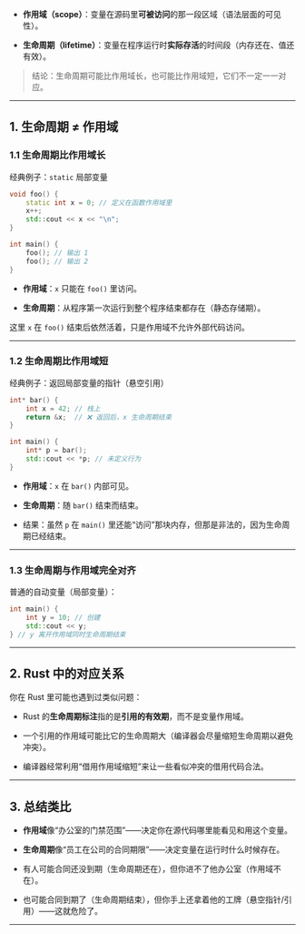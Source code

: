 -   **作用域（scope）**：变量在源码里**可被访问**的那一段区域（语法层面的可见性）。
    
-   **生命周期（lifetime）**：变量在程序运行时**实际存活**的时间段（内存还在、值还有效）。
    

> 结论：生命周期可能比作用域长，也可能比作用域短，它们不一定一一对应。

---

## 1\. **生命周期 ≠ 作用域**

### 1.1 生命周期比作用域长

经典例子：`static` 局部变量

```cpp
void foo() {
    static int x = 0; // 定义在函数作用域里
    x++;
    std::cout << x << "\n";
}

int main() {
    foo(); // 输出 1
    foo(); // 输出 2
}
```

-   **作用域**：`x` 只能在 `foo()` 里访问。
    
-   **生命周期**：从程序第一次运行到整个程序结束都存在（静态存储期）。
    

这里 `x` 在 `foo()` 结束后依然活着，只是作用域不允许外部代码访问。

---

### 1.2 生命周期比作用域短

经典例子：返回局部变量的指针（悬空引用）

```cpp
int* bar() {
    int x = 42; // 栈上
    return &x;  // ❌ 返回后，x 生命周期结束
}

int main() {
    int* p = bar();
    std::cout << *p; // 未定义行为
}
```

-   **作用域**：`x` 在 `bar()` 内部可见。
    
-   **生命周期**：随 `bar()` 结束而结束。
    
-   结果：虽然 `p` 在 `main()` 里还能“访问”那块内存，但那是非法的，因为生命周期已经结束。
    

---

### 1.3 生命周期与作用域完全对齐

普通的自动变量（局部变量）：

```cpp
int main() {
    int y = 10; // 创建
    std::cout << y;
} // y 离开作用域同时生命周期结束
```

---

## 2\. **Rust 中的对应关系**

你在 Rust 里可能也遇到过类似问题：

-   Rust 的**生命周期标注**指的是**引用的有效期**，而不是变量作用域。
    
-   一个引用的作用域可能比它的生命周期大（编译器会尽量缩短生命周期以避免冲突）。
    
-   编译器经常利用“借用作用域缩短”来让一些看似冲突的借用代码合法。
    

---

## 3\. 总结类比

-   **作用域**像“办公室的门禁范围”——决定你在源代码哪里能看见和用这个变量。
    
-   **生命周期**像“员工在公司的合同期限”——决定变量在运行时什么时候存在。
    
-   有人可能合同还没到期（生命周期还在），但你进不了他办公室（作用域不在）。
    
-   也可能合同到期了（生命周期结束），但你手上还拿着他的工牌（悬空指针/引用）——这就危险了。
    

---